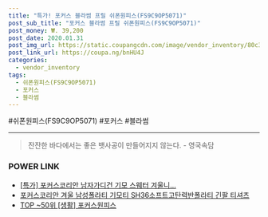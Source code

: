 ```yaml
--- 
title: "특가! 포커스 블라썸 프릴 쉬폰원피스(FS9C9OP5071)" 
post_sub_title: "포커스 블라썸 프릴 쉬폰원피스(FS9C9OP5071)" 
post_money: ₩. 39,200 
post_date: 2020.01.31 
post_img_url: https://static.coupangcdn.com/image/vendor_inventory/80c3/6478fbbe46482e1569bd8b23616e9ee42a10658cda66b65751656054b0f9.jpg 
post_link_url: https://coupa.ng/bnHU4J 
categories: 
  - vendor_inventory 
tags: 
  - 쉬폰원피스(FS9C9OP5071) 
  - 포커스 
  - 블라썸 
--- 
```

  #쉬폰원피스(FS9C9OP5071) #포커스 #블라썸 
<hr> 

> 잔잔한 바다에서는 좋은 뱃사공이 만들어지지 않는다. - 영국속담 


### POWER LINK

* <a href="https://blog.naver.com/sakai111/221785944891" target="_blank">[특가] 포커스코리안 남자가디건 기모 스웨터 겨울니...</a>
* <a href="https://blog.naver.com/sakai111/221777430956" target="_blank">포커스코리안 겨울 남성폴라티 기모티 SH36소프트고탄력반폴라티 긴팔 티셔츠</a>
* <a href="https://blog.naver.com/an0733/221791106585" target="_blank"> TOP ~50위 [생활] 포커스원피스</a>
